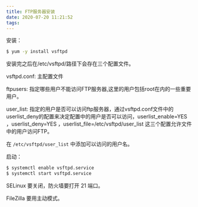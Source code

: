 ```yaml
---
title: FTP服务器安装
date: 2020-07-20 11:21:52
tags:
---
```


安装：

```bash
$ yum -y install vsftpd
```

安装完之后在/etc/vsftpd/路径下会存在三个配置文件。

vsftpd.conf: 主配置文件

ftpusers: 指定哪些用户不能访问FTP服务器,这里的用户包括root在内的一些重要用户。

user_list: 指定的用户是否可以访问ftp服务器，通过vsftpd.conf文件中的userlist_deny的配置来决定配置中的用户是否可以访问，userlist_enable=YES ，userlist_deny=YES ，userlist_file=/etc/vsftpd/user_list 这三个配置允许文件中的用户访问FTP。

在 `/etc/vsftpd/user_list` 中添加可以访问的用户名。 

启动：

```bash
$ systemctl enable vsftpd.service
$ systemctl start vsftpd.service
```

SELinux 要关闭，防火墙要打开 21 端口。

FileZilla 要用主动模式。

